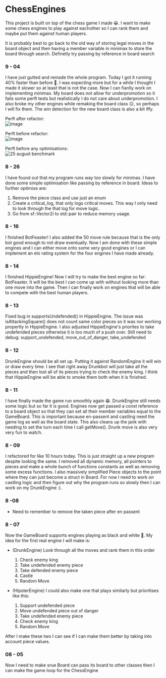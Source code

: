 # ChessEngines

This project is built on top of the chess game I made 😀. I want to make some chess engines to play against eachother so I can rank them and maybe put them against human players.

It is probably best to go back to the old way of storing legal moves in the board object and then having a member variable in minimax to store the board through search.
Definetly try passing by reference in board search

### 9 - 04
I have just gutted and remade the whole program. Today I got it running 40% faster than before 🥳. I was expecting more but for a while I thought I made it slower so at least that is not the case. Now I can fianlly work on implementing minimax.
My board does not allow for underpromotion so it fails some perft tests but realistically I do not care about underpromotion. I also broke my other engines while remaking the board class ☹, so perhaps I will fix them. The win detection for the new board class is also a bit iffy.

Perft after refactor: <br/>
![image](https://github.com/ArmanDris/ChessEngines/assets/59405643/728a7a63-05df-45a5-a0fe-901673f50e50) <br/>

Perft before refactor:<br/>
![image](https://github.com/ArmanDris/ChessEngines/assets/59405643/23f47fa1-c2d1-42d9-baa9-7087cb478d6c) <br/>

Perft before any optimisations: <br/>
![25 august benchmark](https://github.com/ArmanDris/ChessEngines/assets/59405643/b6b884ed-3ae7-4b1e-957c-742317fd933f)


### 8 - 26
I have found out that my program runs way too slowly for minimax. I have done some simple optimisation like passing by reference in board. Ideas to further optimise are:
1. Remove the piece class and use just an enum
2. Create a critical_log, that only logs critical moves. This way I only need to look through the that log for move logic.
3. Go from sf::Vector2i to std::pair to reduce memory usage.

### 8 - 16
I finished BotFeaster! I also added the 50 move rule because that is the only bot good enough to not draw eventually. Now I am done with these simple engines and I can either move onto some very good engines or I can implement an elo rating system for the four engines I have made already.

### 8 - 14
I finished HippieEngine! Now I will try to make the best engine so far: BotFeaster. It will be the best I can come up with without looking more than one move into the game. Then I can finally work on engines that will be able to compete with the best human players.

### 8 - 13
Fixed bug in supportsUndefended() in HippieEngine. The issue was isAttackingSquare() does not count same color pieces so it was nor working propertly in HippieEngine. I also adjusted HippieEngine's priorites to take undefended pieces otherwise it is too much of a push over.
Still need to debug: support_undefended, move_out_of_danger, take_undefended

### 8 - 12
DrunkEngine should be all set up. Putting it against RandomEngine it will win or draw every time. I see that right away Drunkbot will just take all the pieces and then lost all of its pieces trying to check the enemy king. I think that HippieEngine will be able to smoke them both when it is finished.

### 8 - 11
I have finally made the game run smoothly again 😁. DrunkEngine still needs some logic but so far it is good. Engines now get passed a const reference to a board object so that they can set all their member variables equal to the GameBoard. This is important because en-passent and castling need the game log as well as the board state. This also cleans up the jank with needing to set the turn each time I call getMove(). Drunk move is also very very fun to watch.

### 8 - 09
I refactored for like 10 hours today. This is just straight up a new program despite looking the same. I removed all dynamic memory, all pointers to pieces and make a whole bunch of functions constants as well as removing some excess functions. I also massively simplified Piece objects to the point where they can just become a struct in Board. For now I need to work on castling logic and then figure out why the program runs so slowly then I can work on my DrunkEngine :).

### 8 -08
 - Need to remember to remove the taken piece after en passent

### 8 - 07
Now the GameBoard supports engines playing as black and white 🥳. My idea for the first real engine I will make is:
 - (DrunkEngine) Look through all the moves and rank them in this order
     1. Check enemy king
     2. Take undefended enemy piece
     3. Take defended enemy piece
     4. Castle
     5. Random Move
  
 - (HipsterEngine) I could also make one that plays similarly but prioritises like this:
     1. Support undefended piece
     2. Move undefended piece out of danger
     3. Take undefended enemy piece
     4. Check enemy king
     5. Random Move
   
After I make these two I can see if I can make them better by taking into account piece values.

### 08 - 05
Now I need to make srue Board can pass its board to other classes then I can make the game loop for the ChessEngine

